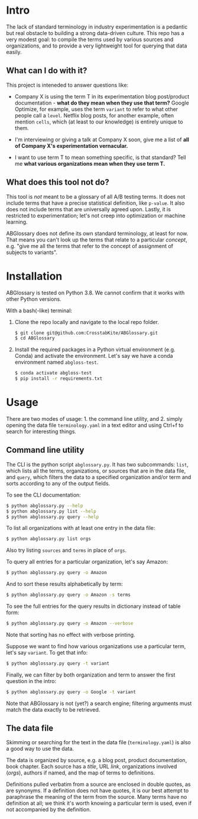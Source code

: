 
Intro
=====
The lack of standard terminology in industry experimentation is a pedantic but real
obstacle to building a strong data-driven culture. This repo has a very modest goal: to
compile the terms used by various sources and organizations, and to provide a very
lightweight tool for querying that data easily.

What can I do with it?
----------------------
This project is inteneded to answer questions like:
- Company X is using the term T in its experimentation blog post/product documentation -
  **what do they mean when they use that term?** Google Optimize, for example, uses the
  term `variant` to refer to what other people call a `level`. Netflix blog posts, for
  another example, often mention `cells`, which (at least to our knowledge) is entirely
  unique to them.
  
- I'm interviewing or giving a talk at Company X soon, give me a list of **all of
  Company X's experimentation vernacular.**

- I want to use term T to mean something specific, is that standard? Tell me **what
  various organizations mean when they use term T.**

What does this tool not do?
--------------
This tool is *not* meant to be a glossary of all A/B testing terms. It does not include
terms that have a precise statistical definition, like `p-value`. It also does not
include terms that are universally agreed upon. Lastly, it is restricted to
experimentation; let's not creep into optimization or machine learning.

ABGlossary does not define its own standard terminology, at least for now. That means
you can't look up the terms that relate to a particular *concept*, e.g. "give me all the
terms that refer to the concept of assignment of subjects to variants".

Installation
============
ABGlossary is tested on Python 3.8. We cannot confirm that it works with other Python
versions.

With a bash(-like) terminal:

1. Clone the repo locally and navigate to the local repo folder.
    ```bash
    $ git clone git@github.com:CrosstabKite/ABGlossary.git
    $ cd ABGlossary
    ```

2. Install the required packages in a Python virtual environment (e.g. Conda) and
   activate the environment. Let's say we have a conda environment named `abgloss-test`.
    ```bash
    $ conda activate abgloss-test
    $ pip install -r requirements.txt
    ```
  
Usage
=====
There are two modes of usage: 1. the command line utility, and 2. simply opening the
data file `terminology.yaml` in a text editor and using Ctrl+f to search for interesting
things.

Command line utility
--------------
The CLI is the python script `abglossary.py`. It has two subcommands: `list`, which
lists all the terms, organizations, or sources that are in the data file, and `query`,
which filters the data to a specified organization and/or term and sorts according to
any of the output fields.

To see the CLI documentation:
```bash
$ python abglossary.py --help
$ python abglossary.py list --help
$ python abglossary.py query --help
```

To list all organizations with at least one entry in the data file:
```bash
$ python abglossary.py list orgs
```

Also try listing `sources` and `terms` in place of `orgs`.

To query all entries for a particular organization, let's say Amazon:
```bash
$ python abglossary.py query -o Amazon
```

And to sort these results alphabetically by term:
```bash
$ python abglossary.py query -o Amazon -s terms
```

To see the full entries for the query results in dictionary instead of table form:
```bash
$ python abglossary.py query -o Amazon --verbose
```

Note that sorting has no effect with verbose printing.

Suppose we want to find how various organizations use a particular term, let's say
`variant`. To get that info:
```bash
$ python abglossary.py query -t variant
```

Finally, we can filter by both organization and term to answer the first question in the
intro:
```bash
$ python abglossary.py query -o Google -t variant
```

Note that ABGlossary is not (yet?) a search engine; filtering arguments must match the
data exactly to be retrieved.

The data file
-------------
Skimming or searching for the text in the data file (`terminology.yaml`) is also a good
way to use the data.

The data is organized by source, e.g. a blog post, product documentation, book chapter.
Each source has a *title*, URL *link*, organizations involved (*orgs*), authors if
named, and the map of terms to definitions.

Definitions pulled verbatim from a source are enclosed in double quotes, as are
synonyms. If a definition does not have quotes, it is our best attempt to paraphrase the
meaning of the term from the source. Many terms have no definition at all; we think it's
worth knowing a particular term is used, even if not accompanied by the definition.
